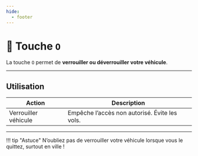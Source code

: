 ```yaml
---
hide:
  - footer
---
```


# 🔘 Touche `O`

La touche `O` permet de **verrouiller ou déverrouiller votre véhicule**.

---

## Utilisation

| Action            | Description                                       |
|-------------------|---------------------------------------------------|
| Verrouiller véhicule | Empêche l’accès non autorisé. Évite les vols.     |

---

!!! tip "Astuce"
    N’oubliez pas de verrouiller votre véhicule lorsque vous le quittez, surtout en ville !
